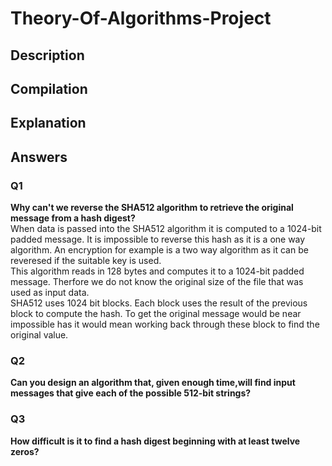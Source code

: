 # Theory-Of-Algorithms-Project

## Description


## Compilation 


## Explanation


## Answers 

### Q1

<b>Why can't we reverse the SHA512 algorithm to retrieve the original message from a hash digest?</b><br>
When data is passed into the SHA512 algorithm it is computed to a 1024-bit padded message. It is impossible to reverse this hash as it is a
one way algorithm. An encryption for example is a two way algorithm as it can be reveresed if the suitable key is used.<br>
This algorithm reads in 128 bytes and computes it to a 1024-bit padded message. Therfore we do not know the original size of the file that was used as input data.<br>
SHA512 uses 1024 bit blocks. Each block uses the result of the previous block to compute the hash. To get the original message would be near impossible has it would mean working back through these block to find the original value.


### Q2

<b>Can you design an algorithm that, given enough time,will find input messages that give each of the possible 512-bit strings?</b>


### Q3

<b>How difficult is it to find a hash digest beginning with at least twelve zeros?</b>
